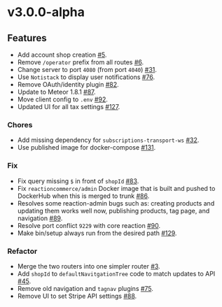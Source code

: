# v3.0.0-alpha


## Features

- Add account shop creation [#5](https://github.com/reactioncommerce/reaction-admin/pull/5).
- Remove `/operator` prefix from all routes [#6](https://github.com/reactioncommerce/reaction-admin/pull/6).
- Change server to port `4080` (from port `4040`) [#31](https://github.com/reactioncommerce/reaction-admin/pull/31).
- Use `Notistack` to display user notifications [#76](https://github.com/reactioncommerce/reaction-admin/pull/76).
- Remove OAuth/identity plugin [#82](https://github.com/reactioncommerce/reaction-admin/pull/82).
- Update to Meteor 1.8.1 [#87](https://github.com/reactioncommerce/reaction-admin/pull/87).
- Move client config to `.env` [#92](https://github.com/reactioncommerce/reaction-admin/pull/92).
- Updated UI for all tax settings [#127](https://github.com/reactioncommerce/reaction-admin/pull/127).


### Chores

- Add missing dependency for `subscriptions-transport-ws` [#32](https://github.com/reactioncommerce/reaction-admin/pull/32).
- Use published image for docker-compose [#131](https://github.com/reactioncommerce/reaction-admin/pull/131).


### Fix

- Fix query missing `$` in front of `shopId` [#83](https://github.com/reactioncommerce/reaction-admin/pull/83).
- Fix `reactioncommerce/admin` Docker image that is built and pushed to DockerHub when this is merged to trunk [#86](https://github.com/reactioncommerce/reaction-admin/pull/86).
- Resolves some reaction-admin bugs such as: creating products and updating them works well now, publishing products, tag page, and navigation [#89](https://github.com/reactioncommerce/reaction-admin/pull/89).
- Resolve port conflict `9229` with core reaction [#90](https://github.com/reactioncommerce/reaction-admin/pull/90).
- Make bin/setup always run from the desired path [#129](https://github.com/reactioncommerce/reaction-admin/pull/129).


### Refactor

- Merge the two routers into one simpler router [#3](https://github.com/reactioncommerce/reaction-admin/pull/3).
- Add `shopId` to `defaultNavitgationTree` code to match updates to API [#45](https://github.com/reactioncommerce/reaction-admin/pull/45).
- Remove old navigation and `tagnav` plugins [#75](https://github.com/reactioncommerce/reaction-admin/pull/75).
- Remove UI to set Stripe API settings [#88](https://github.com/reactioncommerce/reaction-admin/pull/88).
